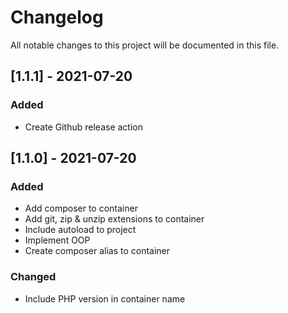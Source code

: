 # Changelog

All notable changes to this project will be documented in this file.

## [1.1.1] - 2021-07-20

### Added

- Create Github release action

## [1.1.0] - 2021-07-20

### Added

- Add composer to container
- Add git, zip & unzip extensions to container
- Include autoload to project
- Implement OOP
- Create composer alias to container

### Changed

- Include PHP version in container name
